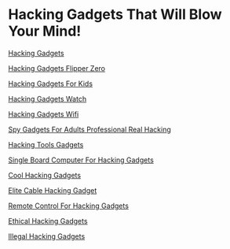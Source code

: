 <h1>Hacking Gadgets That Will Blow Your Mind!</h1><p><a href="post/hacking-gadgets.md">Hacking Gadgets</a></p>
<p><a href="post/hacking-gadgets-flipper-zero.md">Hacking Gadgets Flipper Zero</a></p>
<p><a href="post/hacking-gadgets-for-kids.md">Hacking Gadgets For Kids</a></p>
<p><a href="post/hacking-gadgets-watch.md">Hacking Gadgets Watch</a></p>
<p><a href="post/hacking-gadgets-wifi.md">Hacking Gadgets Wifi</a></p>
<p><a href="post/spy-gadgets-for-adults-professional-real-hacking.md">Spy Gadgets For Adults Professional Real Hacking</a></p>
<p><a href="post/hacking-tools-gadgets.md">Hacking Tools Gadgets</a></p>
<p><a href="post/single-board-computer-for-hacking-gadgets.md">Single Board Computer For Hacking Gadgets</a></p>
<p><a href="post/cool-hacking-gadgets.md">Cool Hacking Gadgets</a></p>
<p><a href="post/elite-cable-hacking-gadget.md">Elite Cable Hacking Gadget</a></p>
<p><a href="post/remote-control-for-hacking-gadgets.md">Remote Control For Hacking Gadgets</a></p>
<p><a href="post/ethical-hacking-gadgets.md">Ethical Hacking Gadgets</a></p>
<p><a href="post/illegal-hacking-gadgets.md">Illegal Hacking Gadgets</a></p>

